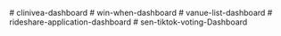 
#   c l i n i v e a - d a s h b o a r d  
 #   w i n - w h e n - d a s h b o a r d  
 #   v a n u e - l i s t - d a s h b o a r d  
 #   r i d e s h a r e - a p p l i c a t i o n - d a s h b o a r d  
 #   s e n - t i k t o k - v o t i n g - D a s h b o a r d  
 